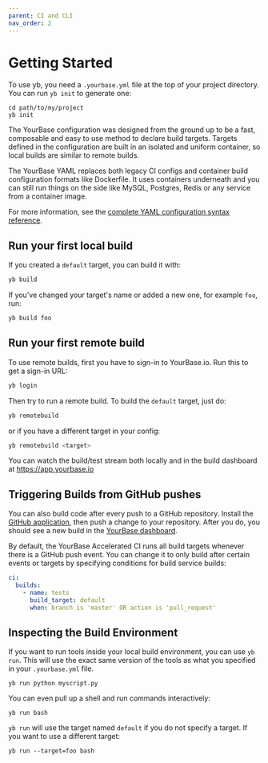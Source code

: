 ```yaml
---
parent: CI and CLI
nav_order: 2
---
```


# Getting Started

To use yb, you need a `.yourbase.yml` file at the top of your project directory.
You can run `yb init` to generate one:

```shell
cd path/to/my/project
yb init
```

The YourBase configuration was designed from the ground up to be a fast,
composable and easy to use method to declare build targets. Targets defined
in the configuration are built in an isolated and uniform container, so local
builds are similar to remote builds.

The YourBase YAML replaces both legacy CI configs and container build
configuration formats like Dockerfile. It uses containers underneath and you can
still run things on the side like MySQL, Postgres, Redis or any service from a
container image.

For more information, see the [complete YAML configuration syntax reference](configuration.md).

## Run your first local build

If you created a `default` target, you can build it with:

```sh
yb build
```

If you've changed your target's name or added a new one, for example `foo`, run:

```sh
yb build foo
```

## Run your first remote build

To use remote builds, first you have to sign-in to YourBase.io.
Run this to get a sign-in URL:

```sh
yb login
```

Then try to run a remote build. To build the `default` target, just do:

```sh
yb remotebuild
```

or if you have a different target in your config:

```sh
yb remotebuild <target>
```

You can watch the build/test stream both locally and in the build dashboard at https://app.yourbase.io

## Triggering Builds from GitHub pushes

You can also build code after every push to a GitHub repository. Install the
[GitHub application](https://github.com/apps/yourbase), then push a change to
your repository. After you do, you should see a new build in the
[YourBase dashboard](https://app.yourbase.io).

By default, the YourBase Accelerated CI runs all build targets whenever there
is a GitHub push event. You can change it to only build after certain events or
targets by specifying conditions for build service builds:

```yaml
ci:
  builds:
    - name: tests
      build_target: default
      when: branch is 'master' OR action is 'pull_request'
```

## Inspecting the Build Environment

If you want to run tools inside your local build environment, you can use
`yb run`. This will use the exact same version of the tools as what you
specified in your `.yourbase.yml` file.

```shell
yb run python myscript.py
```

You can even pull up a shell and run commands interactively:

```shell
yb run bash
```

`yb run` will use the target named `default` if you do not specify a target.
If you want to use a different target:

```shell
yb run --target=foo bash
```


